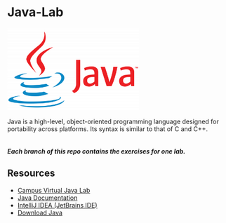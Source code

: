 # Java-Lab

<img src="java-logo.png" alt="java_logo" width="300" height="auto">

Java is a high-level, object-oriented programming language designed for portability across platforms. Its syntax is similar to that of C and C++.  
<br>
<br>
***Each branch of this repo contains the exercises for one lab.***

## Resources
- [Campus Virtual Java Lab](https://cv.upt.ro/course/view.php?id=3981)
- [Java Documentation](https://docs.oracle.com/en/java/javase/23/)
- [IntelliJ IDEA (JetBrains IDE)](https://www.jetbrains.com/idea/download/?section=windows)
- [Download Java](https://www.oracle.com/java/technologies/downloads/)
